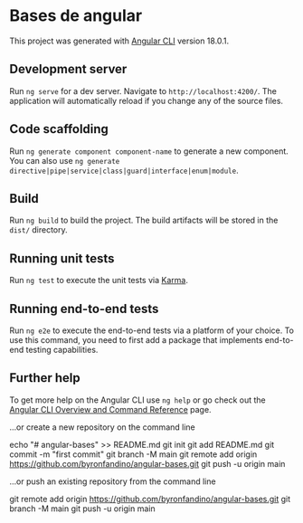 # Bases de angular

This project was generated with [Angular CLI](https://github.com/angular/angular-cli) version 18.0.1.

## Development server

Run `ng serve` for a dev server. Navigate to `http://localhost:4200/`. The application will automatically reload if you change any of the source files.

## Code scaffolding

Run `ng generate component component-name` to generate a new component. You can also use `ng generate directive|pipe|service|class|guard|interface|enum|module`.

## Build

Run `ng build` to build the project. The build artifacts will be stored in the `dist/` directory.

## Running unit tests

Run `ng test` to execute the unit tests via [Karma](https://karma-runner.github.io).

## Running end-to-end tests

Run `ng e2e` to execute the end-to-end tests via a platform of your choice. To use this command, you need to first add a package that implements end-to-end testing capabilities.

## Further help

To get more help on the Angular CLI use `ng help` or go check out the [Angular CLI Overview and Command Reference](https://angular.dev/tools/cli) page.


…or create a new repository on the command line

echo "# angular-bases" >> README.md
git init
git add README.md
git commit -m "first commit"
git branch -M main
git remote add origin https://github.com/byronfandino/angular-bases.git
git push -u origin main


…or push an existing repository from the command line

git remote add origin https://github.com/byronfandino/angular-bases.git
git branch -M main
git push -u origin main
